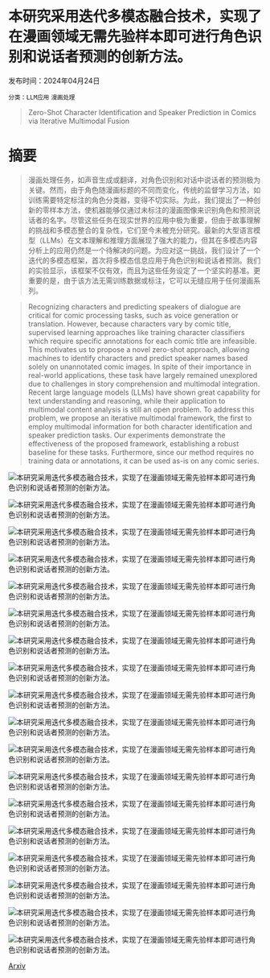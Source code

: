 # 本研究采用迭代多模态融合技术，实现了在漫画领域无需先验样本即可进行角色识别和说话者预测的创新方法。

发布时间：2024年04月24日

`分类：LLM应用` `漫画处理`

> Zero-Shot Character Identification and Speaker Prediction in Comics via Iterative Multimodal Fusion

# 摘要

> 漫画处理任务，如声音生成或翻译，对角色识别和对话中说话者的预测极为关键。然而，由于角色随漫画标题的不同而变化，传统的监督学习方法，如训练需要特定标注的角色分类器，变得不切实际。为此，我们提出了一种创新的零样本方法，使机器能够仅通过未标注的漫画图像来识别角色和预测说话者的名字。尽管这些任务在现实世界的应用中极为重要，但由于故事理解的挑战和多模态整合的复杂性，它们至今未被充分研究。最新的大型语言模型（LLMs）在文本理解和推理方面展现了强大的能力，但其在多模态内容分析上的应用仍然是一个待解决的问题。为应对这一挑战，我们设计了一个迭代的多模态框架，首次将多模态信息应用于角色识别和说话者预测。我们的实验显示，该框架不仅有效，而且为这些任务设定了一个坚实的基准。更重要的是，由于该方法无需训练数据或标注，它可以无缝应用于任何漫画系列。

> Recognizing characters and predicting speakers of dialogue are critical for comic processing tasks, such as voice generation or translation. However, because characters vary by comic title, supervised learning approaches like training character classifiers which require specific annotations for each comic title are infeasible. This motivates us to propose a novel zero-shot approach, allowing machines to identify characters and predict speaker names based solely on unannotated comic images. In spite of their importance in real-world applications, these task have largely remained unexplored due to challenges in story comprehension and multimodal integration. Recent large language models (LLMs) have shown great capability for text understanding and reasoning, while their application to multimodal content analysis is still an open problem. To address this problem, we propose an iterative multimodal framework, the first to employ multimodal information for both character identification and speaker prediction tasks. Our experiments demonstrate the effectiveness of the proposed framework, establishing a robust baseline for these tasks. Furthermore, since our method requires no training data or annotations, it can be used as-is on any comic series.

![本研究采用迭代多模态融合技术，实现了在漫画领域无需先验样本即可进行角色识别和说话者预测的创新方法。](../../../paper_images/2404.13993/x1.png)

![本研究采用迭代多模态融合技术，实现了在漫画领域无需先验样本即可进行角色识别和说话者预测的创新方法。](../../../paper_images/2404.13993/x2.png)

![本研究采用迭代多模态融合技术，实现了在漫画领域无需先验样本即可进行角色识别和说话者预测的创新方法。](../../../paper_images/2404.13993/x3.png)

![本研究采用迭代多模态融合技术，实现了在漫画领域无需先验样本即可进行角色识别和说话者预测的创新方法。](../../../paper_images/2404.13993/x4.png)

![本研究采用迭代多模态融合技术，实现了在漫画领域无需先验样本即可进行角色识别和说话者预测的创新方法。](../../../paper_images/2404.13993/x5.png)

![本研究采用迭代多模态融合技术，实现了在漫画领域无需先验样本即可进行角色识别和说话者预测的创新方法。](../../../paper_images/2404.13993/x6.png)

![本研究采用迭代多模态融合技术，实现了在漫画领域无需先验样本即可进行角色识别和说话者预测的创新方法。](../../../paper_images/2404.13993/x7.png)

![本研究采用迭代多模态融合技术，实现了在漫画领域无需先验样本即可进行角色识别和说话者预测的创新方法。](../../../paper_images/2404.13993/x8.png)

![本研究采用迭代多模态融合技术，实现了在漫画领域无需先验样本即可进行角色识别和说话者预测的创新方法。](../../../paper_images/2404.13993/x9.png)

![本研究采用迭代多模态融合技术，实现了在漫画领域无需先验样本即可进行角色识别和说话者预测的创新方法。](../../../paper_images/2404.13993/x10.png)

![本研究采用迭代多模态融合技术，实现了在漫画领域无需先验样本即可进行角色识别和说话者预测的创新方法。](../../../paper_images/2404.13993/x11.png)

![本研究采用迭代多模态融合技术，实现了在漫画领域无需先验样本即可进行角色识别和说话者预测的创新方法。](../../../paper_images/2404.13993/x12.png)

![本研究采用迭代多模态融合技术，实现了在漫画领域无需先验样本即可进行角色识别和说话者预测的创新方法。](../../../paper_images/2404.13993/x13.png)

![本研究采用迭代多模态融合技术，实现了在漫画领域无需先验样本即可进行角色识别和说话者预测的创新方法。](../../../paper_images/2404.13993/x14.png)

![本研究采用迭代多模态融合技术，实现了在漫画领域无需先验样本即可进行角色识别和说话者预测的创新方法。](../../../paper_images/2404.13993/x15.png)

![本研究采用迭代多模态融合技术，实现了在漫画领域无需先验样本即可进行角色识别和说话者预测的创新方法。](../../../paper_images/2404.13993/zeroshot_1.jpg)

![本研究采用迭代多模态融合技术，实现了在漫画领域无需先验样本即可进行角色识别和说话者预测的创新方法。](../../../paper_images/2404.13993/zeroshot_2.jpg)

![本研究采用迭代多模态融合技术，实现了在漫画领域无需先验样本即可进行角色识别和说话者预测的创新方法。](../../../paper_images/2404.13993/zeroshot_3.jpg)

[Arxiv](https://arxiv.org/abs/2404.13993)